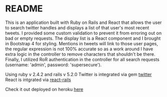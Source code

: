 # README

This is an application built with Ruby on Rails and React that allows the user to search twitter handles and displays a list of that user's most recent tweets. I provided some custom validation to prevent it from erroring out on bad or empty requests. The display list is a React component and I brought in Bootstrap 4 for styling. Mentions in tweets will link to those user pages, the regular expression is not 100% accurate so as a work around I have extra logic in the controller to remove characters that shouldn't be there. Finally, I utilized RoR authentication in the controller for all search requests (username: 'admin', password: 'supersecure'). 

Using ruby v 2.4.2 and rails v 5.2.0
Twitter is integrated via gem <a href="https://www.rubydoc.info/gems/twitter"> twitter</a> 
React is intgrated via <a href="https://github.com/reactjs/react-rails"> react-rails</a>


Check it out deployed on heroku <a href="https://abby-twitter-user-test.herokuapp.com/"> here </a>
